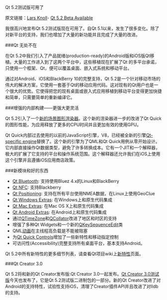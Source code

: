 Qt 5.2测试版可用了

原文链接：[Lars Knoll](http://blog.qt.digia.com/blog/author/lars/)- [Qt 5.2 Beta Available](http://blog.qt.digia.com/blog/2013/10/23/qt-5-2-beta-available/)

我很高兴地宣布Qt 5.2测试版现在可用了。自Qt 5.1以来，发生了很多变化。除了对新平台的支持，我们也增加了大量的新功能并且完成了大量的改进。

###Qt 无处不在

在Qt 5.2中我们引入了产品就绪(production-ready)的Android版和iOS版Qt移植。大量的工作进入到了这两个平台中，这些移植现在扩展了Qt
的多平台承诺，只使用一个框架、Qt，便可以覆盖桌面、嵌入式系统和移动平台。

通过对Android、iOS和BlackBerry 10的完整支持，Qt 5.2是一个针对移动市场的伟大的解决方案，它使用一套基于Qt的移动应用代码。这对现有的Qt用户也是一个很大的优势。它使得把您的现有桌面或嵌入式应用移植到移动平台变得更加快捷和简单，只需要简单的重新编译它。

###增强的内部构建——更强大更灵活

Qt 5.2引入了一个[新的场景图形渲染器](http://blog.qt.digia.com/blog/2013/09/02/new-scene-graph-renderer/)。这个新的渲染器进一步的改进了Qt Quick的图形性能，为应用释放了更多的CPU时间并且更加有效的使用GPU。

Qt Quick内部过去使用的以前的JavaScript引擎，V8，已经被全新的引擎[Qt-specific engine](http://blog.qt.digia.com/blog/2013/04/15/evolution-of-the-qml-engine-part-1/)替换了。这个新的引擎为了QML和Qt Quick用例从零开始设计。它内部直接操作Qt数据类型，避免了许多转换成本。它有一个JIT和一个解释器，极大的扩展了它支持的平台和操作系统范围。这个解释器还允许我们在iOS上使用这个引擎并且遵循iOS应用商店政策。

###新模块和好的东西


- [Qt Bluetooth](http://doc-snapshot.qt-project.org/qt5-stable/qtbluetooth-index.html): 支持使用Bluez 4.x的Linux和BlackBerry
- [Qt NFC](http://doc-snapshot.qt-project.org/qt5-stable/qtnfc-index.html): 支持Blackberry
- [Qt Positioning](http://doc-snapshot.qt-project.org/qt5-stable/qtpositioning-index.html): 支持在所有平台使用NMEA数据，在Linux上使用GeoClue
- [Qt Windows Extras](http://doc-snapshot.qt-project.org/qt5-stable/qtwinextras-index.html): 在Windows上和原生代码集成
- [Qt Mac Extras](http://doc-snapshot.qt-project.org/qt5-stable/qtmacextras-index.html): 在Mac OS X上和原生代码集成
- [Qt Android Extras](http://doc-snapshot.qt-project.org/qt5-stable/qtandroidextras-index.html): 在Android上和原生代码集成
-  通过[QTimeZone](http://doc-snapshot.qt-project.org/qt5-stable/qtimezone.html)和[QCollator](http://doc-snapshot.qt-project.org/qt5-stable/qcollator.html)改进了地区和时区的支持
-  增强了多种Qt Widgets和一个新的[QKeySequenceEdit](http://doc-snapshot.qt-project.org/qt5-stable/qkeysequenceedit.html)类
-  QML[动画](http://doc-snapshot.qt-project.org/qt5-stable/qml-qtquick-animator.html)在主线程高负载是不能被阻塞
-  为[Qt Quick Controls](http://doc-snapshot.qt-project.org/qt5-stable/qtquickcontrols-index.html)增加了一些新特性和移动指定控制
-  可访问性(Accessibility)完整支持所有桌面平台，基本支持Android。

Qt 5.2中所有新特性的更多细节列表，请查看Qt项目wiki上[新特性](http://qt-project.org/wiki/New-Features-in-Qt-5.2)页面。

###Qt Creator 3.0

Qt 5.2将和新的Qt Creator发布版:Qt Creator 3.0一起发布。[Qt Creator 3.0测试版](http://blog.qt.digia.com/blog/2013/10/23/qt-creator-3-0-beta-released/)今天也发布了，它是Qt 5.2测试版二进制包的一部分。新的Qt Creator改进了对Android的支持特性，试验性支持iOS，清理了Creator插件API并且改进了对lldb的支持。




